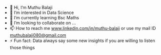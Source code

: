 - 👋 Hi, I’m Muthu Balaji
- 👀 I’m interested in Data Science
- 🌱 I’m currently learning Bsc Maths
- 💞️ I’m looking to collaborate on ...
- 📫 How to reach me www.linkedin.com/in/muthu-balaji or use my mail ID muthubalaji080@gmail.com
- ⚡ Fun fact: Data always say some new insights if you are willing to listen those things 

<!---
muthubalaji080/muthubalaji080 is a ✨ special ✨ repository because its `README.md` (this file) appears on your GitHub profile.
You can click the Preview link to take a look at your changes.
--->
